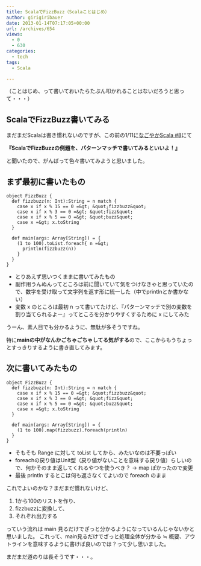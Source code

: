 ```yaml
---
title: ScalaでFizzBuzz（Scalaことはじめ）
author: girigiribauer
date: 2013-01-14T07:17:05+00:00
url: /archives/654
views:
  - 0
  - 630
categories:
  - tech
tags:
  - Scala

---
```

（ことはじめ、って書いておいたらたぶん叩かれることはないだろうと思って・・・）

## ScalaでFizzBuzz書いてみる

まだまだScalaは書き慣れないのですが、この前の1/11に[なごやかScala #8][1]にて

**『ScalaでFizzBuzzの例題を、パターンマッチで書いてみるといいよ！』**

と聞いたので、がんばって色々書いてみようと思いました。

## まず最初に書いたもの

    object FizzBuzz {
      def fizzbuzz(n: Int):String = n match {
        case x if x % 15 == 0 =&gt; &quot;fizzbuzz&quot;
        case x if x % 3 == 0 =&gt; &quot;fizz&quot;
        case x if x % 5 == 0 =&gt; &quot;buzz&quot;
        case x =&gt; x.toString
      }
    
      def main(args: Array[String]) = {
        (1 to 100).toList.foreach{ n =&gt;
          println(fizzbuzz(n))
        }
      }
    }
    

  * とりあえず思いつくままに書いてみたもの
  * 副作用うんぬんってところは前に聞いていて気をつけなきゃと思っていたので、数字を受け取って文字列を返す形に統一した（中でprintlnとか書かない）
  * 変数 x のところは最初 n って書いてたけど、『パターンマッチで別の変数を割り当てられるよー』ってところを分かりやすくするために x にしてみた

うーん、素人目でも分かるように、無駄が多そうですね。

特に**mainの中がなんかごちゃごちゃしてる気がする**ので、ここからもうちょっとすっきりするように書き直してみます。

## 次に書いてみたもの

    object FizzBuzz {
      def fizzbuzz(n: Int):String = n match {
        case x if x % 15 == 0 =&gt; &quot;fizzbuzz&quot;
        case x if x % 3 == 0 =&gt; &quot;fizz&quot;
        case x if x % 5 == 0 =&gt; &quot;buzz&quot;
        case x =&gt; x.toString
      }
    
      def main(args: Array[String]) = {
        (1 to 100).map(fizzbuzz).foreach(println)
      }
    }
    

  * そもそも Range に対して toList してから、みたいなのは不要っぽい
  * foreachの戻り値はUnit型（戻り値がないことを意味する戻り値）らしいので、何かそのまま返してくれるやつを使うべき？ -> map ぽかったので変更
  * 最後 println するとこは何も返さなくてよいので foreach のまま

これでよいのかな？まだまだ慣れないけど、

  1. 1から100のリストを作り、
  2. fizzbuzzに変換して、
  3. それぞれ出力する

っていう流れは main 見るだけでざっと分かるようになっているんじゃないかと思いました。 これって、main見るだけでざっと処理全体が分かる ≒ 概要、アウトラインを意味するように書けば良いのでは？って少し思いました。

まだまだ道のりは長そうです・・・。

 [1]: http://partake.in/events/ff2ed11e-e438-4dde-809e-5e3bf8ab6c07

